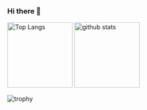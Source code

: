 ### Hi there 👋

<!--
**YasukoSasai/YasukoSasai** is a ✨ _special_ ✨ repository because its `README.md` (this file) appears on your GitHub profile.

Here are some ideas to get you started:

- 🔭 I'm currently working on ...
- 🌱 I'm currently learning ...
- 👯 I'm looking to collaborate on ...
- 🤔 I'm looking for help with ...
- 💬 Ask me about ...
- 📫 How to reach me: ...
- 😄 Pronouns: ...
- ⚡ Fun fact: ...
-->



<p align="left"> 
  <img alt="Top Langs" height="150px" src="https://github-readme-stats.vercel.app/api/top-langs/?username=YasukoSasai&layout=compact&show_icons=true&theme=onedark" />
  <img alt="github stats" height="150px" src="https://github-readme-stats.vercel.app/api?username=YasukoSasai&theme=onedark&show_icons=ture" />
</p>

![trophy](https://github-profile-trophy.vercel.app/?username=YasukoSasai&theme=onedark&column=7)
